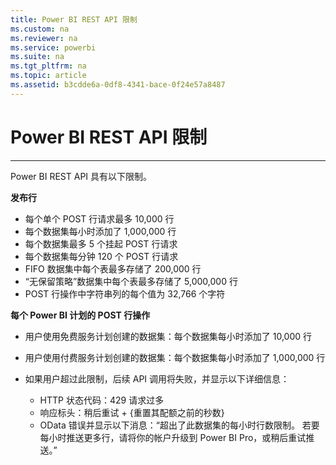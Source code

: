 ```yaml
---
title: Power BI REST API 限制
ms.custom: na
ms.reviewer: na
ms.service: powerbi
ms.suite: na
ms.tgt_pltfrm: na
ms.topic: article
ms.assetid: b3cdde6a-0df8-4341-bace-0f24e57a8487
---
```

# Power BI REST API 限制
---

Power BI REST API 具有以下限制。

**发布行**

*   每个单个 POST 行请求最多 10,000 行
*   每个数据集每小时添加了 1,000,000 行
*   每个数据集最多 5 个挂起 POST 行请求
*   每个数据集每分钟 120 个 POST 行请求
*   FIFO 数据集中每个表最多存储了 200,000 行
*   “无保留策略”数据集中每个表最多存储了 5,000,000 行
*   POST 行操作中字符串列的每个值为 32,766 个字符

**每个 Power BI 计划的 POST 行操作**

*   用户使用免费服务计划创建的数据集：每个数据集每小时添加了 10,000 行
*   用户使用付费服务计划创建的数据集：每个数据集每小时添加了 1,000,000 行
*   如果用户超过此限制，后续 API 调用将失败，并显示以下详细信息：
    
    *   HTTP 状态代码：429 请求过多
    *   响应标头：稍后重试 + {重置其配额之前的秒数}
    *   OData 错误并显示以下消息：“超出了此数据集的每小时行数限制。
        若要每小时推送更多行，请将你的帐户升级到 Power BI Pro，或稍后重试推送。”



